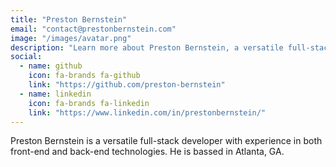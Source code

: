 ```yaml
---
title: "Preston Bernstein"
email: "contact@prestonbernstein.com"
image: "/images/avatar.png"
description: "Learn more about Preston Bernstein, a versatile full-stack developer based in Atlanta, GA."
social:
  - name: github
    icon: fa-brands fa-github
    link: "https://github.com/preston-bernstein"
  - name: linkedin
    icon: fa-brands fa-linkedin
    link: "https://www.linkedin.com/in/prestonbernstein/"
---
```


Preston Bernstein is a versatile full-stack developer with experience in both front-end and back-end technologies. He is bassed in Atlanta, GA.